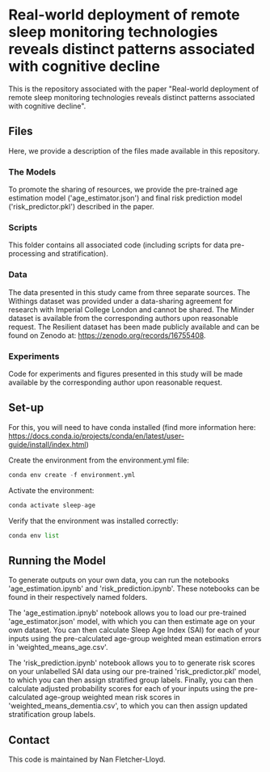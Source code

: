 # Real-world deployment of remote sleep monitoring technologies reveals distinct patterns associated with cognitive decline

This is the repository associated with the paper "Real-world deployment of remote sleep monitoring technologies reveals distinct patterns associated with cognitive decline".

## Files

Here, we provide a description of the files made available in this repository.

### The Models

To promote the sharing of resources, we provide the pre-trained age estimation model ('age_estimator.json') and final risk prediction model ('risk_predictor.pkl') described in the paper. 

### Scripts

This folder contains all associated code (including scripts for data pre-processing and stratification).

### Data

The data presented in this study came from three separate sources. The Withings dataset was provided under a data-sharing agreement for research with Imperial College London and cannot be shared. The Minder dataset is available from the corresponding authors upon reasonable request. The Resilient dataset has been made publicly available and can be found on Zenodo at: https://zenodo.org/records/16755408.

### Experiments

Code for experiments and figures presented in this study will be made available by the corresponding author upon reasonable request.

## Set-up

For this, you will need to have conda installed (find more information here: https://docs.conda.io/projects/conda/en/latest/user-guide/install/index.html)

Create the environment from the environment.yml file:

```python
conda env create -f environment.yml
```

Activate the environment:

```python
conda activate sleep-age
```

Verify that the environment was installed correctly:

```python
conda env list
```

## Running the Model

To generate outputs on your own data, you can run the notebooks 'age_estimation.ipynb' and 'risk_prediction.ipynb'. These notebooks can be found in their respectively named folders.

The 'age_estimation.ipnyb' notebook allows you to load our pre-trained 'age_estimator.json' model, with which you can then estimate age on your own dataset. You can then calculate Sleep Age Index (SAI) for each of your inputs using the pre-calculated age-group weighted mean estimation errors in 'weighted_means_age.csv'.

The 'risk_prediction.ipynb' notebook allows you to to generate risk scores on your unlabelled SAI data using our pre-trained 'risk_predictor.pkl' model, to which you can then assign stratified group labels. Finally, you can then calculate adjusted probability scores for each of your inputs using the pre-calculated age-group weighted mean risk scores in 'weighted_means_dementia.csv', to which you can then assign updated stratification group labels. 

## Contact

This code is maintained by Nan Fletcher-Lloyd.
